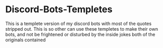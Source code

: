 # Discord-Bots-Templetes
 This is a templete version of my discord bots with most of the quotes stripped out.
 This is so other can use these templetes to make their own bots,
 and not be frightened or disturbed by the inside jokes both of the originals contained 
